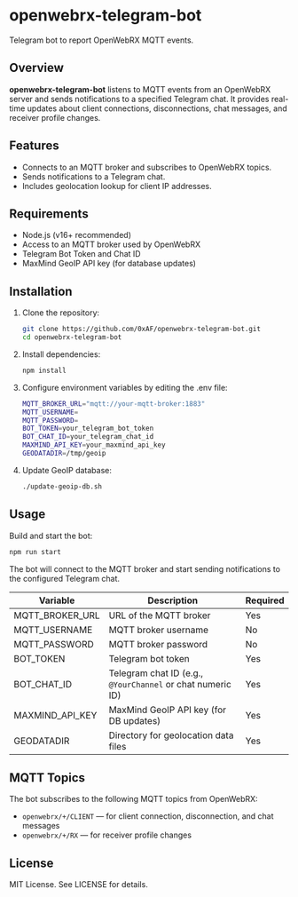 # openwebrx-telegram-bot

Telegram bot to report OpenWebRX MQTT events.

## Overview

**openwebrx-telegram-bot** listens to MQTT events from an OpenWebRX server and sends notifications to a specified Telegram chat. It provides real-time updates about client connections, disconnections, chat messages, and receiver profile changes.

## Features

- Connects to an MQTT broker and subscribes to OpenWebRX topics.
- Sends notifications to a Telegram chat.
- Includes geolocation lookup for client IP addresses.

## Requirements

- Node.js (v16+ recommended)
- Access to an MQTT broker used by OpenWebRX
- Telegram Bot Token and Chat ID
- MaxMind GeoIP API key (for database updates)

## Installation

1. Clone the repository:

   ```sh
   git clone https://github.com/0xAF/openwebrx-telegram-bot.git
   cd openwebrx-telegram-bot
   ```

1. Install dependencies:

    ```sh
    npm install
    ```

1. Configure environment variables by editing the .env file:

    ```sh
    MQTT_BROKER_URL="mqtt://your-mqtt-broker:1883"
    MQTT_USERNAME=
    MQTT_PASSWORD=
    BOT_TOKEN=your_telegram_bot_token
    BOT_CHAT_ID=your_telegram_chat_id
    MAXMIND_API_KEY=your_maxmind_api_key
    GEODATADIR=/tmp/geoip
    ```

1. Update GeoIP database:

    ```sh
    ./update-geoip-db.sh
    ```

## Usage

Build and start the bot:

```sh
npm run start
```

The bot will connect to the MQTT broker and start sending notifications to the configured Telegram chat.

| Variable           | Description                                               | Required |
|--------------------|-----------------------------------------------------------|----------|
| MQTT_BROKER_URL    | URL of the MQTT broker                                    | Yes      |
| MQTT_USERNAME      | MQTT broker username                                      | No       |
| MQTT_PASSWORD      | MQTT broker password                                      | No       |
| BOT_TOKEN          | Telegram bot token                                        | Yes      |
| BOT_CHAT_ID        | Telegram chat ID (e.g., `@YourChannel` or chat numeric ID)| Yes      |
| MAXMIND_API_KEY    | MaxMind GeoIP API key (for DB updates)                    | Yes      |
| GEODATADIR         | Directory for geolocation data files                      | Yes      |

## MQTT Topics

The bot subscribes to the following MQTT topics from OpenWebRX:

- `openwebrx/+/CLIENT` — for client connection, disconnection, and chat messages
- `openwebrx/+/RX` — for receiver profile changes

## License

MIT License. See LICENSE for details.
